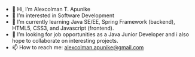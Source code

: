 - 👋 Hi, I’m Alexcolman T. Apunike
- 👀 I’m interested in Software Development
- 🌱 I’m currently learning Java SE/EE, Spring Framework (backend), HTML5, CSS3, and Javascript (frontend).
- 💞️ I’m looking for job opportunities as a Java Junior Developer and i also hope to collaborate on interesting projects.
- 📫 How to reach me: alexcolman.apunike@gmail.com

<!---
alextochy/alextochy is a ✨ special ✨ repository because its `README.md` (this file) appears on your GitHub profile.
You can click the Preview link to take a look at your changes.
--->
